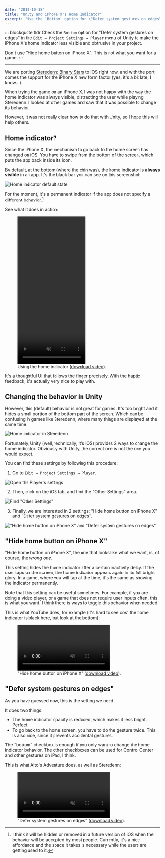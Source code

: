 ```yaml
---
date: "2018-10-18"
title: "Unity and iPhone X's Home Indicator"
excerpt: "Use the `Bottom` option for \"Defer system gestures on edges\" in the `Edit → Project Settings → Player` menu of Unity to make the iPhone X's home indicator less visible and obtrusive. Don't use \"Hide home button on iPhone X\". This is not what you want for a game."
---
```


::: blockquote tldr
Check the `Bottom` option for "Defer system gestures on edges" in the `Edit → Project Settings → Player` menu of Unity to make the iPhone X's home indicator less visible and obtrusive in your project.

Don't use "Hide home button on iPhone X". This is not what you want for a game.
:::

---

We are porting [Steredenn: Binary Stars](http://steredenn.pixelnest.io/) to iOS right now, and with the port comes the support for the iPhone X new form factor (yes, it's a bit late, I know…).

When trying the game on an iPhone X, I was not happy with the way the home indicator was always visible, distracting the user while playing Steredenn. I looked at other games and saw that it was possible to change its behavior.

However, it was not really clear how to do that with Unity, so I hope this will help others.

## Home indicator?

Since the iPhone X, the mechanism to go back to the home screen has changed on iOS. You have to swipe from the bottom of the screen, which puts the app back inside its icon.

By default, at the bottom (where the chin was), the home indicator is **always visible** in an app. It's the black bar you can see on this screenshot:

![Home indicator default state](/images/posts/2018-10-18/home-indicator.jpg)

For the moment, it's a permanent indicator if the app does not specify a different behavior.[^1]

See what it does in action:

<figure>
  <video src="/images/posts/2018-10-18/action.mp4" width="221.5" height="480" controls muted loop>
    Your browser doesn't support videos. You can download it below.
  </video>
  <figcaption>
    Using the home indicator (<a href="/images/posts/2018-10-18/action.mp4">download video</a>).
  </figcaption>
</figure>

It's a thoughtful UI that follows the finger precisely. With the haptic feedback, it's actually very nice to play with.

## Changing the behavior in Unity

However, this (default) behavior is not great for games. It's too bright and it hides a small portion of the bottom part of the screen. Which can be confusing in games like Steredenn, where many things are displayed at the same time.

![Home indicator in Steredenn](/images/posts/2018-10-18/steredenn.jpg)

Fortunately, Unity (well, technically, it's iOS) provides 2 ways to change the home indicator. Obviously with Unity, the correct one is not the one you would expect.

You can find these settings by following this procedure:

1. Go to `Edit → Project Settings → Player`.

![Open the Player's settings](/images/posts/2018-10-18/unity-01.jpg)

2. Then, click on the iOS tab, and find the "Other Settings" area.

![Find "Other Settings"](/images/posts/2018-10-18/unity-02.jpg)

3. Finally, we are interested in 2 settings: "Hide home button on iPhone X" and "Defer system gestures on edges".

!["Hide home button on iPhone X" and "Defer system gestures on edges"](/images/posts/2018-10-18/unity-03.jpg)

## "Hide home button on iPhone X"

"Hide home button on iPhone X", the one that looks like what we want, is, of course, the _wrong one_.

This setting hides the home indicator after a certain inactivity delay. If the user taps on the screen, the home indicator appears again in its full bright glory. In a game, where you will tap all the time, it's the same as showing the indicator permanently.

Note that this setting can be useful sometimes. For example, if you are doing a video player, or a game that does not require user inputs often, this is what you want. I think there is ways to toggle this behavior when needed.

This is what YouTube does, for example (it's hard to see cos' the home indicator is black here, but look at the bottom):

<figure>
  <video src="/images/posts/2018-10-18/hide.mp4" controls muted loop>
    Your browser doesn't support videos. You can download it below.
  </video>
  <figcaption>
    "Hide home button on iPhone X" (<a href="/images/posts/2018-10-18/hide.mp4">download video</a>).
  </figcaption>
</figure>

## "Defer system gestures on edges"

As you have guessed now, this is the setting we need.

It does two things:

- The home indicator opacity is reduced, which makes it less bright. Perfect.
- To go back to the home screen, you have to do the gesture twice. This is also nice, since it prevents accidental gestures.

The "bottom" checkbox is enough if you only want to change the home indicator behavior. The other checkboxes can be used for Control Center and other gestures on iPad, I think.

This is what Alto's Adventure does, as well as Steredenn:

<figure>
  <video src="/images/posts/2018-10-18/defer.mp4" controls muted loop>
    Your browser doesn't support videos. You can download it below.
  </video>
  <figcaption>
    "Defer system gestures on edges" (<a href="/images/posts/2018-10-18/defer.mp4">download video</a>).
  </figcaption>
</figure>


[^1]:  I think it will be hidden or removed in a future version of iOS when the behavior will be accepted by most people. Currently, it's a nice affordance and the space it takes is necessary while the users are getting used to it.
